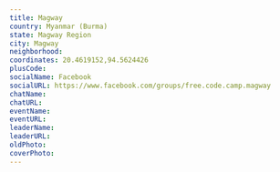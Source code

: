 ```yaml
---
title: Magway
country: Myanmar (Burma)
state: Magway Region
city: Magway
neighborhood: 
coordinates: 20.4619152,94.5624426
plusCode:
socialName: Facebook
socialURL: https://www.facebook.com/groups/free.code.camp.magway
chatName:
chatURL:
eventName:
eventURL:
leaderName:
leaderURL:
oldPhoto: 
coverPhoto:
---
```

